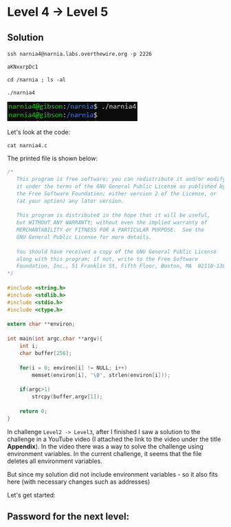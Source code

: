 # Level 4 → Level 5

## Solution
```
ssh narnia4@narnia.labs.overthewire.org -p 2226
```
```
aKNxxrpDc1
```
```
cd /narnia ; ls -al
```
```
./narnia4
```

![](0.png)

Let's look at the code:

```
cat narnia4.c
```

The printed file is shown below:

```c
/*
   This program is free software; you can redistribute it and/or modify
   it under the terms of the GNU General Public License as published by
   the Free Software Foundation; either version 2 of the License, or
   (at your option) any later version.

   This program is distributed in the hope that it will be useful,
   but WITHOUT ANY WARRANTY; without even the implied warranty of
   MERCHANTABILITY or FITNESS FOR A PARTICULAR PURPOSE.  See the
   GNU General Public License for more details.

   You should have received a copy of the GNU General Public License
   along with this program; if not, write to the Free Software
   Foundation, Inc., 51 Franklin St, Fifth Floor, Boston, MA  02110-1301  USA
*/

#include <string.h>
#include <stdlib.h>
#include <stdio.h>
#include <ctype.h>

extern char **environ;

int main(int argc,char **argv){
    int i;
    char buffer[256];

    for(i = 0; environ[i] != NULL; i++)
        memset(environ[i], '\0', strlen(environ[i]));

    if(argc>1)
        strcpy(buffer,argv[1]);

    return 0;
}
```

In challenge `Level2 -> Level3`, after I finished I saw a solution to the challenge in a YouTube video (I attached the link to the video under the title **Appendix**). In the video there was a way to solve the challenge using environment variables. In the current challenge, it seems that the file deletes all environment variables.

But since my solution did not include environment variables - so it also fits here (with necessary changes such as addresses)

Let's get started:



## Password for the next level:
```

```
